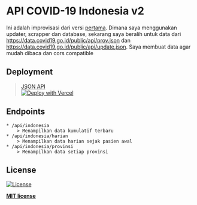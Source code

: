 # API COVID-19 Indonesia v2

Ini adalah improvisasi dari versi [pertama](https://github.com/Reynadi531/api-covid19-indonesia). Dimana saya menggunakan updater, scrapper dan database, sekarang saya beralih untuk data dari https://data.covid19.go.id/public/api/prov.json dan https://data.covid19.go.id/public/api/update.json. Saya membuat data agar mudah dibaca dan cors compatible

## Deployment
>[JSON API](https://apicovid19indonesia-v2.vercel.app/)<br>
>[![Deploy with Vercel](https://vercel.com/button)](https://vercel.com/import/git?s=https%3A%2F%2Fgithub.com%2FReynadi531%2Fapi-covid19-indonesia)

## Endpoints
    * /api/indonesia 
        > Menampilkan data kumulatif terbaru
    * /api/indonesia/harian 
        > Menampilkan data harian sejak pasien awal
    * /api/indonesia/provinsi
        > Menampilkan data setiap provinsi

## License

[![License](http://img.shields.io/:license-mit-blue.svg?style=flat-square)](http://badges.mit-license.org)

**[MIT license](http://opensource.org/licenses/mit-license.php)**
